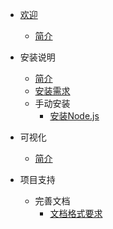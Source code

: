 * [欢迎](_zh-cn/)
  * [简介](_zh-cn/intro/)

* 安装说明
  * [简介](_zh-cn/install/)
  * [安装需求](_zh-cn/install/requirements)
  * 手动安装
    * [安装Node.js](_zh-cn/install/nodejs)

* 可视化
  * [简介](_zh-cn/viz/)

* 项目支持
  * 完善文档
    * [文档格式要求](_zh-cn/community/styleguidedoc)